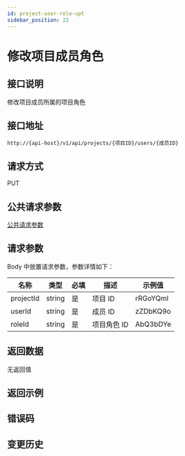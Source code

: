 ```yaml
---
id: project-user-role-upt
sidebar_position: 22
---
```


# 修改项目成员角色

## 接口说明

修改项目成员所属的项目角色

## 接口地址

```
http://{api-host}/v1/api/projects/{项目ID}/users/{成员ID}
```

## 请求方式

PUT

## 公共请求参数

[公共请求参数](../../open-api#公共请求参数)

## 请求参数

Body 中放置请求参数，参数详情如下：

| 名称      | 类型   | 必填 | 描述        | 示例值   |
| --------- | ------ | ---- | ----------- | -------- |
| projectId | string | 是   | 项目 ID     | rRGoYQml |
| userId    | string | 是   | 成员 ID     | zZDbKQ9o |
| roleId    | string | 是   | 项目角色 ID | AbQ3bDYe |

## 返回数据

无返回值

## 返回示例

## 错误码

## 变更历史
